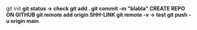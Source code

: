 git init <b>
git status -> check
git add .
git commit -m "blabla"
CREATE REPO ON GITHUB
git remote add origin SHH-LINK
git remote -v -> test
git push -u origin main
